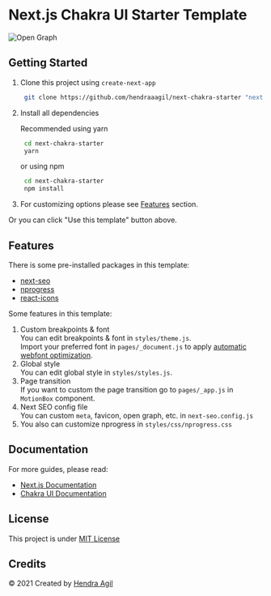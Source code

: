 # Next.js Chakra UI Starter Template

![Open Graph](https://og-image.vercel.app/**Next.js%20Chakra**%20Starter.png?theme=light&md=1&fontSize=125px&images=https%3A%2F%2Fassets.vercel.com%2Fimage%2Fupload%2Ffront%2Fassets%2Fdesign%2Fnextjs-black-logo.svg&images=https%3A%2F%2Fraw.githubusercontent.com%2Fchakra-ui%2Fchakra-ui%2Fbf775929a6d73a3aa69e44d5d38542449871475c%2Flogo%2Flogomark-colored.svg)

## Getting Started

1. Clone this project using `create-next-app` <br />

   ```bash
    git clone https://github.com/hendraaagil/next-chakra-starter "next-chakra-project"
   ```

2. Install all dependencies <br />

   Recommended using yarn

   ```bash
    cd next-chakra-starter
    yarn
   ```

   or using npm

   ```bash
    cd next-chakra-starter
    npm install
   ```

3. For customizing options please see [Features](#Features) section.

Or you can click "Use this template" button above.

## Features

There is some pre-installed packages in this template:

- [next-seo](https://github.com/garmeeh/next-seo)
- [nprogress](https://github.com/rstacruz/nprogress)
- [react-icons](https://github.com/react-icons/react-icons)

Some features in this template:

1. Custom breakpoints & font <br />
   You can edit breakpoints & font in `styles/theme.js`. <br />
   Import your preferred font in `pages/_document.js` to apply [automatic webfont optimization](https://nextjs.org/blog/next-10-2#automatic-webfont-optimization).
2. Global style <br/>
   You can edit global style in `styles/styles.js`.
3. Page transition <br />
   If you want to custom the page transition go to `pages/_app.js` in `MotionBox` component.
4. Next SEO config file <br />
   You can custom `meta`, favicon, open graph, etc. in `next-seo.config.js`
5. You also can customize nprogress in `styles/css/nprogress.css`

## Documentation

For more guides, please read:

- [Next.js Documentation](https://nextjs.org/docs)
- [Chakra UI Documentation](https://chakra-ui.com/)

## License

This project is under [MIT License](LICENSE)

## Credits

&copy; 2021 Created by [Hendra Agil](https://github.com/hendraaagil)

